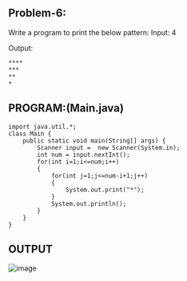 
## Problem-6:
Write a program to print the below pattern:
Input: 4

Output:
```
****
***
**
*

```

## PROGRAM:(Main.java)
```
import java.util.*;
class Main {
    public static void main(String[] args) {
        Scanner input =  new Scanner(System.in);
        int num = input.nextInt();
        for(int i=1;i<=num;i++)
        {
            for(int j=1;j<=num-i+1;j++)
            {
                System.out.print("*");
            }
            System.out.println();
        }
    }
}
```

## OUTPUT
![image](https://github.com/user-attachments/assets/3a47c2a5-6185-4f93-9bbe-a4884cafab12)
